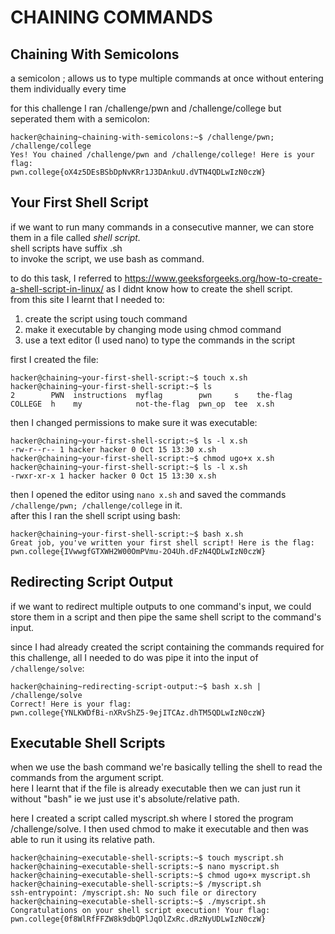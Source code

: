 # CHAINING COMMANDS 

## Chaining With Semicolons    

a semicolon ; allows us to type multiple commands at once without entering them individually every time     

for this challenge I ran /challenge/pwn and /challenge/college but seperated them with a semicolon:
```
hacker@chaining~chaining-with-semicolons:~$ /challenge/pwn; /challenge/college
Yes! You chained /challenge/pwn and /challenge/college! Here is your flag:
pwn.college{oX4z5DEsBSbDpNvKRr1J3DAnkuU.dVTN4QDLwIzN0czW}
```

## Your First Shell Script   

if we want to run many commands in a consecutive manner, we can store them in a file called *shell script.*     
shell scripts have suffix .sh     
to invoke the script, we use bash as command.    

to do this task, I referred to https://www.geeksforgeeks.org/how-to-create-a-shell-script-in-linux/ as I didnt know how to create the shell script.      
from this site I learnt that I needed to:    
1. create the script using touch command
2. make it executable by changing mode using chmod command
3. use a text editor (I used nano) to type the commands in the script

first I created the file:
```
hacker@chaining~your-first-shell-script:~$ touch x.sh
hacker@chaining~your-first-shell-script:~$ ls
2        PWN  instructions  myflag        pwn     s    the-flag
COLLEGE  h    my            not-the-flag  pwn_op  tee  x.sh
```

then I changed permissions to make sure it was executable:
```
hacker@chaining~your-first-shell-script:~$ ls -l x.sh
-rw-r--r-- 1 hacker hacker 0 Oct 15 13:30 x.sh
hacker@chaining~your-first-shell-script:~$ chmod ugo+x x.sh
hacker@chaining~your-first-shell-script:~$ ls -l x.sh
-rwxr-xr-x 1 hacker hacker 0 Oct 15 13:30 x.sh
```
then I opened the editor using `nano x.sh` and saved the commands `/challenge/pwn; /challenge/college` in it.   
after this I ran the shell script using bash:
```
hacker@chaining~your-first-shell-script:~$ bash x.sh
Great job, you've written your first shell script! Here is the flag:
pwn.college{IVwwgfGTXWH2W00OmPVmu-2O4Uh.dFzN4QDLwIzN0czW}
```

## Redirecting Script Output     

if we want to redirect multiple outputs to one command's input, we could store them in a script and then pipe the same shell script to the command's input.    

since I had already created the script containing the commands required for this challenge, all I needed to do was pipe it into the input of `/challenge/solve`:
```
hacker@chaining~redirecting-script-output:~$ bash x.sh | /challenge/solve
Correct! Here is your flag:
pwn.college{YNLKWDfBi-nXRvShZ5-9ejITCAz.dhTM5QDLwIzN0czW}
```

## Executable Shell Scripts    

when we use the bash command we're basically telling the shell to read the commands from the argument script.     
here I learnt that if the file is already executable then we can just run it without "bash" ie we just use it's absolute/relative path.    

here I created a script called myscript.sh where I stored the program /challenge/solve. I then used chmod to make it executable and then was able to run it using its relative path.
```
hacker@chaining~executable-shell-scripts:~$ touch myscript.sh
hacker@chaining~executable-shell-scripts:~$ nano myscript.sh
hacker@chaining~executable-shell-scripts:~$ chmod ugo+x myscript.sh
hacker@chaining~executable-shell-scripts:~$ /myscript.sh
ssh-entrypoint: /myscript.sh: No such file or directory
hacker@chaining~executable-shell-scripts:~$ ./myscript.sh
Congratulations on your shell script execution! Your flag:
pwn.college{0f8WlRfFFZW8k9dbQPlJqOlZxRc.dRzNyUDLwIzN0czW}
```
